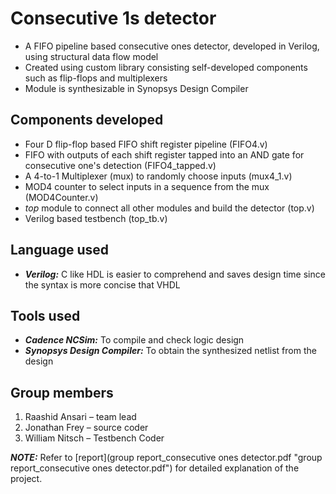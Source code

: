 # Consecutive 1s detector
- A FIFO pipeline based consecutive ones detector, developed in Verilog, using structural data flow model
- Created using custom library consisting self-developed components such as flip-flops and multiplexers
- Module is synthesizable in Synopsys Design Compiler

## Components developed
- Four D flip-flop based FIFO shift register pipeline (FIFO4.v)
- FIFO with outputs of each shift register tapped into an AND gate for consecutive one's detection (FIFO4_tapped.v)
- A 4-to-1 Multiplexer (mux) to randomly choose inputs (mux4_1.v)
- MOD4 counter to select inputs in a sequence from the mux (MOD4Counter.v)
- _top_ module to connect all other modules and build the detector (top.v)
- Verilog based testbench (top_tb.v)

## Language used
- ___Verilog:___ C like HDL is easier to comprehend and saves design time since the syntax is more concise that VHDL

## Tools used
- ___Cadence NCSim:___ To compile and check logic design
- ___Synopsys Design Compiler:___ To obtain the synthesized netlist from the design

## Group members
1. Raashid Ansari – team lead
2. Jonathan Frey – source coder
3. William Nitsch – Testbench Coder

___NOTE:___ Refer to [report](group report_consecutive ones detector.pdf "group report_consecutive ones detector.pdf") for detailed explanation of the project.
